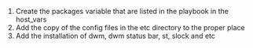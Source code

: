 1. Create the packages variable that are listed in the playbook in the host_vars
2. Add the copy of the config files in the etc directory to the proper place
3. Add the installation of dwm, dwm status bar, st, slock and etc
